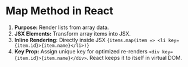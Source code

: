 # Map Method in React

1. **Purpose:** Render lists from array data.
2. **JSX Elements:** Transform array items into JSX.
3. **Inline Rendering:** Directly inside JSX `{items.map(item => <li key={item.id}>{item.name}</li>)}`
4. **Key Prop:** Assign unique key for optimized re-renders `<div key={item.id}>{item.name}</div>`. React keeps it to itself in virtual DOM.